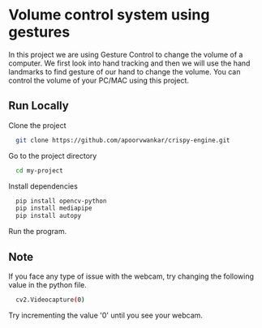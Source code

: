 
# Volume control system using gestures

In this project we are using Gesture Control to change the volume of a computer. We first look into hand tracking and then we will use the hand landmarks to find gesture of our hand to change the volume. You can control the volume of your PC/MAC using this project.


## Run Locally

Clone the project

```bash
  git clone https://github.com/apoorvwankar/crispy-engine.git
```

Go to the project directory

```bash
  cd my-project
```

Install dependencies

```bash
  pip install opencv-python
  pip install mediapipe
  pip install autopy
```

Run the program.


  
## Note

If you face any type of issue with the webcam, try changing the following value in the python file.

```bash
  cv2.Videocapture(0)
```

  Try incrementing the value '0' until you see your webcam.